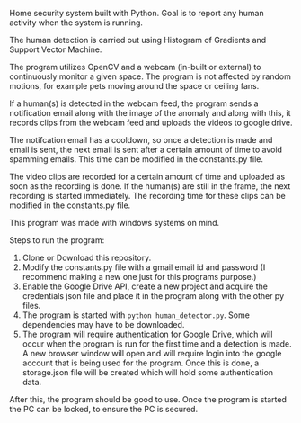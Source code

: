 Home security system built with Python. Goal is to report any human activity when the system is running.

The human detection is carried out using Histogram of Gradients and Support Vector Machine.

The program utilizes OpenCV and a webcam (in-built or external) to continuously monitor a given space. The program is not affected by random motions, for example pets moving around the space or ceiling fans.

If a human(s) is detected in the webcam feed, the program sends a notification email along with the image of the anomaly and along with this, it records clips from the webcam feed and uploads the videos to google drive.

The notifcation email has a cooldown, so once a detection is made and email is sent, the next email is sent after a certain amount of time to avoid spamming emails. This time can be modified in the constants.py file.

The video clips are recorded for a certain amount of time and uploaded as soon as the recording is done. If the human(s) are still in the frame, the next recording is started immediately. The recording time for these clips can be modified in the constants.py file.

This program was made with windows systems on mind.

Steps to run the program:
1) Clone or Download this repository.
2) Modify the constants.py file with a gmail email id and password (I recommend making a new one just for this programs purpose.)
3) Enable the Google Drive API, create a new project and acquire the credentials json file and place it in the program along with the other py files.
4) The program is started with `python human_detector.py`. Some dependencies may have to be downloaded.
5) The program will require authentication for Google Drive, which will occur when the program is run for the first time and a detection is made. A new browser window will open and will require login into the google account that is being used for the program. Once this is done, a storage.json file will be created which will hold some authentication data.

After this, the program should be good to use. Once the program is started the PC can be locked, to ensure the PC is secured.
